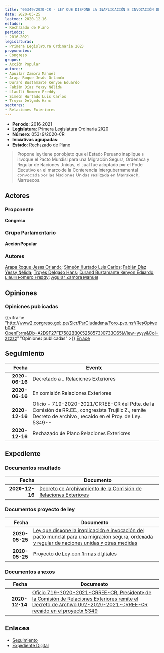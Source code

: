 ```yaml
---
title: "05349/2020-CR - LEY QUE DISPONE LA INAPLICACIÓN E INVOCACIÒN DEL PACTO MUNDIAL PARA UNA MIGRACIÓN SEGURA, ORDENADA Y REGULAR DE NACIONES UNIDADS Y OTRAS MEDIDAS"
date: 2020-05-25
lastmod: 2020-12-16
estados:
- Rechazado de Plano
periodos:
- 2016-2021
legislaturas:
- Primera Legislatura Ordinaria 2020
proponentes:
- Congreso
grupos:
- Acción Popular
autores:
- Aguilar Zamora Manuel
- Arapa Roque Jesús Orlando
- Durand Bustamante Kenyon Eduardo
- Fabián Díaz Yessy Nélida
- Llaulli Romero Freddy
- Simeón Hurtado Luis Carlos
- Troyes Delgado Hans
sectores:
- Relaciones Exteriores
---
```

- **Periodo**: 2016-2021
- **Legislatura**: Primera Legislatura Ordinaria 2020
- **Número**: 05349/2020-CR
- **Iniciativas agrupadas**: 
- **Estado**: Rechazado de Plano

> Propone ley tiene por objeto que el Estado Peruano inaplique e invoque el Pacto Mundisl para una Migración Segura, Ordenada y Regular de Naciones Unidas, el cual fue adoptado por el Poder Ejecutivo en el marco de la Conferencia Intergubernamental convocada por las Naciones Unidas realizada en Marrakech, Marruecos.


## Actores

### Proponente

**Congreso**

### Grupo Parlamentario

**Acción Popular**

### Autores

[Arapa Roque Jesús Orlando](mailto:mailto:jarapa@congreso.gob.pe); [Simeón Hurtado Luis Carlos](mailto:mailto:lsimeon@congreso.gob.pe); [Fabián Díaz Yessy Nélida](mailto:mailto:yfabian@congreso.gob.pe); [Troyes Delgado Hans](mailto:mailto:htroyes@congreso.gob.pe); [Durand Bustamante Kenyon Eduardo](mailto:mailto:kdurand@congreso.gob.pe); [Llaulli Romero Freddy](mailto:mailto:fllaulli@congreso.gob.pe); [Aguilar Zamora Manuel](mailto:mailto:maguilarz@congreso.gob.pe)

## Opiniones

### Opiniones publicadas

{{<iframe "http://www2.congreso.gob.pe/Sicr/ParCiudadana/Foro_pvp.nsf/RepOpiweb04?OpenForm&Db=A2D9F27FE7582BB00525857300733C65&View=yyyy&Col=zzzzz" "Opiniones publicadas" >}}
[Enlace](http://www2.congreso.gob.pe/Sicr/ParCiudadana/Foro_pvp.nsf/RepOpiweb04?OpenForm&Db=A2D9F27FE7582BB00525857300733C65&View=yyyy&Col=zzzzz)


## Seguimiento

| Fecha | Evento |
|------:|--------|
| **2020-06-16** | Decretado a... Relaciones Exteriores |
| **2020-06-16** | En comisión Relaciones Exteriores |
| **2020-12-16** | Oficio - 719-2020-2021/CRREE-CR del Pdte. de la Comisión de RR.EE., congresista Trujillo Z., remite Decreto de Archivo , recaído en el Proy. de Ley. 5349-- |
| **2020-12-16** | Rechazado de Plano Relaciones Exteriores |

## Expediente

### Documentos resultado

| Fecha | Documento |
|------:|-----------|
| **2020-12-16** | [Decreto de Archivamiento de la Comisión de Relaciones Exteriores](http://www.leyes.congreso.gob.pe/Documentos/2016_2021/Decretos/Archivamiento/DA0534920201216.pdf) |

### Documentos proyecto de ley

| Fecha | Documento |
|------:|-----------|
| **2020-05-25** | [Ley que dispone la inaplicación e invocación del pacto mundial para una migración segura, ordenada y regular de naciones unidas y otras medidas](http://www.leyes.congreso.gob.pe/Documentos/2016_2021/Proyectos_de_Ley_y_de_Resoluciones_Legislativas/PL05349-20200525.pdf) |
| **2020-05-25** | [Proyecto de Ley con firmas digitales](http://www.leyes.congreso.gob.pe/Documentos/2016_2021/Proyectos_de_Ley_y_de_Resoluciones_Legislativas/Proyectos_Firmas_digitales/PL05349.pdf) |

### Documentos anexos

| Fecha | Documento |
|------:|-----------|
| **2020-12-14** | [Oficio 719-2020-2021-CRREE-CR, Presidente de la Comisión de Relaciones Exteriores remite el Decreto de Archivo 002-2020-2021-CRREE-CR recaído en el proyecto 5349](http://www.leyes.congreso.gob.pe/Documentos/2016_2021/Oficios/Comisiones_Ordinarias/OFICIO-719-2020-2021-CRREE-CR.pdf) |

## Enlaces

- [Seguimiento](http://www2.congreso.gob.pe/Sicr/TraDocEstProc/CLProLey2016.nsf/f7fff46988ca05b1052578e100829cc7/373ef4aaafb0443505258573007ede43?OpenDocument)
- [Expediente Digital](http://www2.congreso.gob.pe/Sicr/TraDocEstProc/Expvirt_2011.nsf/visbusqptramdoc1621/05349?opendocument)

